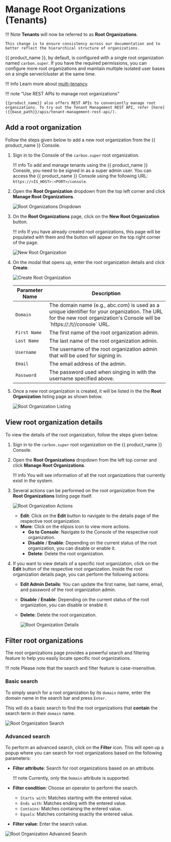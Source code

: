 # Manage Root Organizations (Tenants)

!!! Note
    **Tenants** will now be referred to as **Root Organizations**.

    This change is to ensure consistency across our documentation and to better reflect the hierarchical structure of organizations.

{{ product_name }}, by default, is configured with a single root organization named `carbon.super`. If you have the required permissions, you can configure more root organizations and maintain multiple isolated user bases on a single server/cluster at the same time.

!!! Info
    Learn more about [multi-tenancy]({{base_path}}/guides/multitenancy/).

!!! note "Use REST APIs to manage root organizations"

    {{product_name}} also offers REST APIs to conveniently manage root organizations. To try out the Tenant Management REST API, refer [here]({{base_path}}/apis/tenant-management-rest-api/).

## Add a root organization

Follow the steps given below to add a new root organization from the {{ product_name }} Console.

1.  Sign in to the Console of the `carbon.super` root organization.

    !!! info 
        To add and manage tenants using the {{ product_name }} Console, you need to be signed in as a super admin user. You can access the {{ product_name }} Console using the following URL: </br>
        `https://<IS_HOST>:<PORT>/console`.


2.  Open the **Root Organization** dropdown from the top left corner and click **Manage Root Organizations**.

    ![Root Organizations Dropdown]({{base_path}}/assets/img/guides/multitenancy/root-organizations-dropdown.png)

3.  On the **Root Organizations** page, click on the **New Root Organization** button.

    !!! info
        If you have already created root organizations, this page will be populated with them and the button will appear on the top right corner of the page.

    ![New Root Organization]({{base_path}}/assets/img/guides/multitenancy/new-root-organization.png)

4.  On the modal that opens up, enter the root organization details and click **Create**.

    ![Create Root Organization]({{base_path}}/assets/img/guides/multitenancy/create-root-organization-modal.png)
    
    <table>
      <thead>
        <tr>
          <th>Parameter Name</th>
          <th>Description</th>
        </tr>
      </thead>
      <tbody>
        <tr>
          <td><code>Domain</code></td>
          <td>The domain name (e.g., abc.com) is used as a unique identifier for your organization. The URL for the new root organization's Console will be `https://<IS_HOST>:<PORT>/t/<DOMAIN>/console` URL.</td>
        </tr>
        <tr>
          <td><code>First Name</code></td>
          <td>The first name of the root organization admin.</td>
        </tr>
        <tr>
          <td><code>Last Name</code></td>
          <td>The last name of the root organization admin.</td>
        </tr>
        <tr>
          <td><code>Username</code></td>
          <td>The username of the root organization admin that will be used for signing in.</td>
        </tr>
        <tr>
          <td><code>Email</code></td>
          <td>The email address of the admin.</td>
        </tr>
        <tr>
          <td><code>Password</code></td>
          <td>The password used when singing in with the username specified above.</td>
        </tr>
      </tbody>
    </table>

5. Once a new root organization is created, it will be listed in the the **Root Organization** listing page as shown below.

    ![Root Organization Listing]({{base_path}}/assets/img/guides/multitenancy/root-organizaiton-listing.png)

## View root organization details

To view the details of the root organization, follow the steps given below.

1. Sign in to the `carbon.super` root organization on the {{ product_name }} Console.
2. Open the **Root Organizations** dropdown from the left top corner and click **Manage Root Organizations**.

    !!! info
        You will see information of all the root organizations that currently exist in the system. 

3. Several actions can be performed on the root organization from the **Root Organizations** listing page itself.

    ![Root Organization Actions]({{base_path}}/assets/img/guides/multitenancy/root-organization-card-actions.png)

    - **Edit**: Click on the **Edit** button to navigate to the details page of the respective root organization.
    - **More**: Click on the elipsis icon to view more actions.
        - **Go to Console**: Navigate to the Console of the respective root organization.
        - **Disable** / **Enable**: Depending on the current status of the root organization, you can disable or enable it.
        - **Delete**: Delete the root organization.

3. If you want to view details of a specific root organization, click on the **Edit** button of the respective root organization. Inside the root organization details page, you can perform the following actions:

    - **Edit Admin Details**: You can update the first name, last name, email, and password of the root organization admin.
    - **Disable** / **Enable**: Depending on the current status of the root organization, you can disable or enable it.
    - **Delete**: Delete the root organization.

      ![Root Organization Details]({{base_path}}/assets/img/guides/multitenancy/root-organization-details.png)

## Filter root organizations

The root organizations page provides a powerful search and filtering feature to help you easily locate specific root organizations.

!!! note
    Please note that the search and filter feature is case-insensitive.

### Basic search

To simply search for a root organization by its `domain` name, enter the domain name in the search bar and press `Enter`.

This will do a basic search to find the root organizations that **contain** the search term in their `domain` name.

![Root Organization Search]({{base_path}}/assets/img/guides/multitenancy/root-organization-basic-search.png)

### Advanced search

To perform an advanced search, click on the **Filter** icon. This will open up a popup where you can search for root organizations based on the following parameters:

- **Filter attribute**: Search for root organizations based on an attribute.
  
    !!! note
        Currently, only the `Domain` attribute is supported.

- **Filter condition**: Choose an operator to perform the search.
    - `Starts with`: Matches starting with the entered value.
    - `Ends with`: Matches ending with the entered value.
    - `Contains`: Matches containing the entered value.
    - `Equals`: Matches containing exactly the entered value.

- **Filter value**: Enter the search value.

![Root Organization Advanced Search]({{base_path}}/assets/img/guides/multitenancy/root-organization-advanced-search.png)
